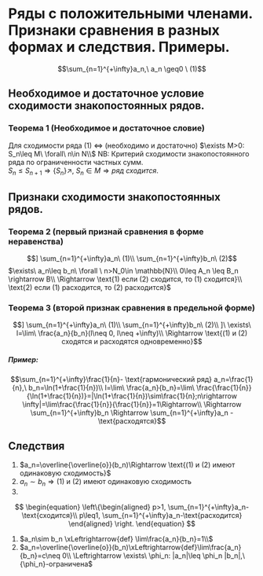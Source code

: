  # Ряды с положительными членами. Признаки сравнения в разных формах и следствия. Примеры.

 $$\sum_{n=1}^{+\infty}a_n,\ a_n \geq0 \ (1)$$
 ##  Необходимое и достаточное условие сходимости знакопостоянных рядов.
 ### Теорема 1 (Необходимое и достаточное словие)
 Для сходимости ряда (1) $\Leftrightarrow$ (необходимо и достаточно) $\exists M>0: S_n\leq M\ \forall\ n\in N\\$
 NB: Критерий сходимости знакопостоянного ряда по ограниченности частных сумм.\
 $S_n\leq S_{n+1}\Rightarrow \{S_n\}\nearrow,\ S_n\in M \Rightarrow ряд\ сходится.$
 ## Признаки сходимости знакопостоянных рядов.
 ### Теорема 2 (первый признай сравнения в форме неравенства)
 $$] \sum_{n=1}^{+\infty}a_n\ (1)\\
 \sum_{n=1}^{+\infty}b_n\ (2)$$
 $\exists\ a_n\leq b_n\ \forall \ n>N_0\in \mathbb{N}\\
 0\leq A_n \leq B_n \rightarrow B\\
 \Rightarrow \text{1) если (2) сходится, то (1) сходится}\\ \text{2) если (1) расходится, то (2) расходится}$
 ### Теорема 3 (второй признак сравнения в предельной форме)
 $$] \sum_{n=1}^{+\infty}a_n\ (1)\\
\sum_{n=1}^{+\infty}b_n\ (2)\\
 ]\ \exists\ l=\lim\ \frac{a_n}{b_n}(l\neq 0, l\neq +\infty)\\
 \Rightarrow \text{(1) и (2) сходятся и расходятся одновременно}$$
 ##### Пример:
 $$\sum_{n=1}^{+\infty}\frac{1}{n}- \text{гармонический ряд}
 a_n=\frac{1}{n},\ b_n=\ln(1+\frac{1}{n})\\
 l=\lim\ \frac{a_n}{b_n}=\lim\ \frac{\frac{1}{n}}{\ln(1+\frac{1}{n})}=|\ln(1+\frac{1}{n})\sim\frac{1}{n};n\rightarrow \infty|=\lim\frac{\frac{1}{n}}{\frac{1}{n}}=1\Rightarrow\\ \Rightarrow \sum_{n=1}^{+\infty}b_n \Rightarrow \sum_{n=1}^{+\infty}a_n - \text{расходятся}$$
 ## Следствия
 1) $a_n=\overline{\overline{o}}(b_n)\Rightarrow \text{(1) и (2) имеют одинаковую сходимость}$
 2) $a_n\sim b_n \Rightarrow \text{(1) и (2) имеют одинаковую сходимость}$
 3) 
   $$ \begin{equation}
\left\{\begin{aligned}
 p>1, \sum_{n=1}^{+\infty}a_n-\text{сходится}\\
 p\leq1, \sum_{n=1}^{+\infty}a_n-\text{расходится}
\end{aligned} \right.
\end{equation}
$$
1) $a_n\sim b_n \xLeftrightarrow{def} \lim\frac{a_n}{b_n}=1\\$
2) $a_n=\overline{\overline{o}}(b_n)\xLeftrightarrow{def}\lim\frac{a_n}{b_n}=c\neq 0\\
\Leftrightarrow \exists\ \phi_n: |a_n|\leq \phi_n |b_n|,\ {\phi_n}-ограничена$
